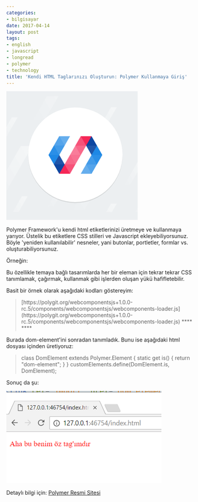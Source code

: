 ```yaml
---
categories:
- bilgisayar
date: 2017-04-14
layout: post
tags:
- english
- javascript
- longread
- polymer
- technology
title: 'Kendi HTML Taglarınızı Oluşturun: Polymer Kullanmaya Giriş'
---
```


![polymer_logo](/images/polymer_logo.png)

Polymer Framework'u kendi html etiketlerinizi üretmeye ve kullanmaya yarıyor. Üstelik bu etiketlere CSS stilleri ve Javascript ekleyebiliyorsunuz. Böyle 'yeniden kullanılabilir' nesneler, yani butonlar, portletler, formlar vs. oluşturabiliyorsunuz.

Örneğin:

> <benim-obicim-tagim></benim-obicim-tagim>
> 
> <yenieklebutonu renk='mavi' id='cabbar'></yenieklebutonu>

Bu özellikle temaya bağlı tasarımlarda her bir eleman için tekrar tekrar CSS tanımlamak, çağırmak, kullanmak gibi işlerden oluşan yükü hafifletebilir.

Basit bir örnek olarak aşağıdaki kodları göstereyim:

> <!DOCTYPE html> <html lang="en"> <head> [https://polygit.org/webcomponentsjs+1.0.0-rc.5/components/webcomponentsjs/webcomponents-loader.js](https://polygit.org/webcomponentsjs+1.0.0-rc.5/components/webcomponentsjs/webcomponents-loader.js)
> 
> <!-- Polymer nesnemizi aşağıdaki gibi çağırıyoruz html içinden html:)--> **<link rel="import" href="dom-element.html">** </head> <body>
> 
> <!-- Aşağıdaki elemanın adını keyfimize göre veriyoruz --> **<dom-element></dom-element>** </body> </html>

Burada dom-element'ini sonradan tanımladık. Bunu ise aşağıdaki html dosyası içinden üretiyoruz:

> <link rel="import" href="https://polygit.org/polymer+2.0.0-rc.2/components/polymer/polymer-element.html">
> 
> <dom-module id="**dom-element**"> <template>
> 
> **<style>** **.kirmizi{** **color:red;** **}** **</style>**
> 
> **<p class="kirmizi">Aha bu benim öz tag'ımdır</p>** </template>
> 
> class DomElement extends Polymer.Element { static get is() { return "dom-element"; } } customElements.define(DomElement.is, DomElement);
> 
> </dom-module>

Sonuç da şu:

![polymer](/images/polymer.png)

Detaylı bilgi için: [Polymer Resmi Sitesi](https://www.polymer-project.org/)
